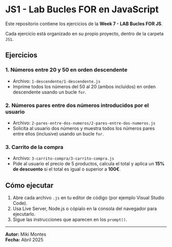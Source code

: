 # JS1 - Lab Bucles FOR en JavaScript

Este repositorio contiene los ejercicios de la **Week 7 - LAB Bucles FOR JS**.

Cada ejercicio está organizado en su propio proyecto, dentro de la carpeta `JS1`.

## Ejercicios

### 1. Números entre 20 y 50 en orden descendente
- Archivo: `1-descendente/1-descendente.js`
- Imprime todos los números del 50 al 20 (ambos incluidos) en orden descendente usando un bucle `for`.

### 2. Números pares entre dos números introducidos por el usuario
- Archivo: `2-pares-entre-dos-numeros/2-pares-entre-dos-numeros.js`
- Solicita al usuario dos números y muestra todos los números pares entre ellos (inclusive) usando un bucle `for`.

### 3. Carrito de la compra
- Archivo: `3-carrito-compra/3-carrito-compra.js`
- Pide al usuario el precio de 5 productos, calcula el total y aplica un **15% de descuento** si el total es igual o superior a **100€**.

## Cómo ejecutar
1. Abre cada archivo `.js` en tu editor de código (por ejemplo Visual Studio Code).
2. Usa Live Server, Node.js o cópialo en la consola del navegador para ejecutarlo.
3. Sigue las instrucciones que aparecen en los `prompt()`.

---

**Autor:** Miki Montes  
**Fecha:** Abril 2025


